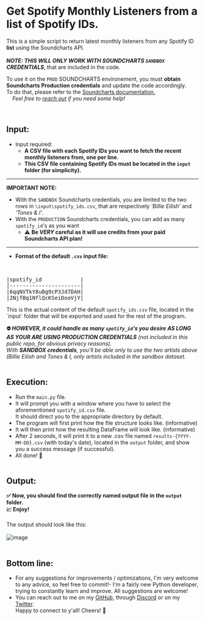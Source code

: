 # Get Spotify Monthly Listeners from a list of Spotify IDs.
This is a simple script to return latest monthly listeners from any Spotify ID **list** using the Soundcharts API.<br><br>
**_NOTE: THIS WILL ONLY WORK WITH SOUNDCHARTS <code>SANDBOX</code> CREDENTIALS_**, that are included in the code.<br>
<p>To use it on the <code>PROD</code> SOUNDCHARTS environement, you must <strong>obtain Soundcharts Production credentials</strong> and update the code accordingly.<br>
  To do that, please refer to the <a href="https://doc.api.soundcharts.com/api/v2/doc">Soundcharts documentation.<a><br>
&nbsp;&nbsp;&nbsp;&nbsp;<i>Feel free to <a href="https://github.com/JeremLeOuf/GET-Spotify_monthlyListeners-FROM-SpotifyIDs/edit/main/README.md#bottom-line">reach out<a> if you need some help!</i><br>
</p>
<br>

## Input: 
- Input required:
  - **__A **CSV file** with each Spotify IDs you want to fetch the recent monthly listeners from, one per line.__**<br>
  - <strong>This CSV file containing Spotify IDs must be located in the <code>input</code> folder (for simplicity).</strong>
  
---
  <strong>IMPORTANT NOTE:</strong>
- With the <code>SANDBOX</code> Soundcharts credentials, you are limited to the two rows in <code>\input\spotify_ids.csv</code>, that are respectively <i>'Billie Eilish'</i> and <i>'Tones & I'</i>.
- With the <code>PRODUCTION</code> Soundcharts credentials, you can add as many <code>spotify_id</code>'s as you want 
  - :warning: <strong>Be <i>VERY</i> careful as it will use credits from your paid Soundcharts API plan!</strong>
---
  
  - <b>Format of the default <code>.csv</code> input file:</b>
  <br>
<pre>
|spotify_id            |
|----------------------|
|6qqNVTkY8uBg9cP3Jd7DAH|
|2NjfBq1NflQcKSeiDooVjY|
</pre>
  This is the actual content of the default <code>spotify_ids.csv</code> file, located in the `input` folder that will be exported and used for the rest of the program.<br>
 
<strong>⛔ <i>HOWEVER, it could handle as many `spotify_id`'s you desire **AS LONG AS YOUR ARE USING PRODUCTION CREDENTIALS**</strong> (not included in this public repo, for obvious privacy reasons).</i></h4><br>
<i> With <strong>SANDBOX credentials</strong>, you'll be able only to use the two artists above (Billie Eilish and Tones & I, only artists included in the sandbox dataset.</i>
<br><br>
 
## Execution:
- Run the `main.py` file.
- It will prompt you with a window where you have to select the aforementioned `spotify_id.csv` file. <br>
  It should direct you to the appropriate directory by default.
- The program will first print how the file structure looks like. (informative)
- It will then print how the resulting DataFrame will look like. (informative)
- After 2 seconds, it will print it to a new .csv file named `results-{YYYY-MM-DD}.csv` (with today's date), located in the `output` folder, and show you a success message (if successful).
- All done! 🎉
<br><br>
  
## Output:
<strong>✅ Now, you should find the correctly named output file in the <code>output</code> folder.</strong><br>
<strong>📈 Enjoy!</strong><br><br>
The output should look like this:<br>
<br>![image](https://user-images.githubusercontent.com/109222798/219961146-4166e36a-200c-4c1f-9c7a-977651e3363a.png)
<br><br>

## Bottom line:
- For any suggestions for improvements / optimizations, I'm very welcome to any advice, so feel free to commit!- I'm a fairly new Python developer, trying to constantly learn and improve. All suggestions are welcome!
- You can reach out to me on my <a href="https://github.com/JeremLeOuf/">GitHub</a>, through <a href="https://discordapp.com/users/207913674092969985">Discord<a> or on my <a href="https://twitter.com/jeremie_pk">Twitter<a>. 
<br>Happy to connect to y'all! 
Cheers! 🤖
